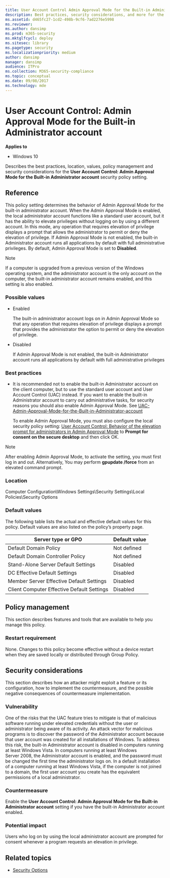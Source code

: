 ```yaml
---
title: User Account Control Admin Approval Mode for the Built-in Administrator account (Windows 10)
description: Best practices, security considerations, and more for the policy setting, User Account Control Admin Approval Mode for the Built-in Administrator account.
ms.assetid: d465fc27-1cd2-498b-9cf6-7ad2276e5998
ms.reviewer: 
ms.author: dansimp
ms.prod: m365-security
ms.mktglfcycl: deploy
ms.sitesec: library
ms.pagetype: security
ms.localizationpriority: medium
author: dansimp
manager: dansimp
audience: ITPro
ms.collection: M365-security-compliance
ms.topic: conceptual
ms.date: 09/08/2017
ms.technology: mde
---
```


# User Account Control: Admin Approval Mode for the Built-in Administrator account
**Applies to**
-   Windows 10

Describes the best practices, location, values, policy management and security considerations for the **User Account Control: Admin Approval Mode for the Built-in Administrator account** security policy setting.

## Reference

This policy setting determines the behavior of Admin Approval Mode for the built-in administrator account.
When the Admin Approval Mode is enabled, the local administrator account functions like a standard user account, but it has the ability to elevate privileges without logging on by using a different account. In this mode, any operation that requires elevation of privilege displays a prompt that allows the administrator to permit or deny the elevation of privilege. If Admin Approval Mode is not enabled, the built-in Administrator account runs all applications by default with full administrative privileges. By default, Admin Approval Mode is set to **Disabled**.

> [!NOTE]
> If a computer is upgraded from a previous version of the Windows operating system, and the administrator account is the only account on the computer, the built-in administrator account remains enabled, and this setting is also enabled.
 
### Possible values

-   Enabled

    The built-in administrator account logs on in Admin Approval Mode so that any operation that requires elevation of privilege displays a prompt that provides the administrator the option to permit or deny the elevation of privilege.

-   Disabled

    If Admin Approval Mode is not enabled, the built-in Administrator account runs all applications by default with full administrative privileges

### Best practices

-   It is recommended not to enable the built-in Administrator account on the client computer, but to use the standard user account and User Account Control (UAC) instead. If you want to enable the built-in Administrator account to carry out administrative tasks, for security reasons you should also enable Admin Approval Mode. See [UAC-Admin-Approval-Mode-for-the-Built-in-Administrator-account](https://docs.microsoft.com/windows/device-security/security-policy-settings/user-account-control-admin-approval-mode-for-the-built-in-administrator-account)

    To enable Admin Approval Mode, you must also configure the local security policy setting: [User Account Control: Behavior of the elevation prompt for administrators in Admin Approval Mode](https://docs.microsoft.com/windows/device-security/security-policy-settings/user-account-control-behavior-of-the-elevation-prompt-for-administrators-in-admin-approval-mode) to **Prompt for consent on the secure desktop** and then click OK.

> [!NOTE]
> After enabling Admin Approval Mode, to activate the setting, you must first log in and out. Alternatively, You may perform **gpupdate /force** from an elevated command prompt. 

### Location

Computer Configuration\\Windows Settings\\Security Settings\\Local Policies\\Security Options

### Default values

The following table lists the actual and effective default values for this policy. Default values are also listed on the policy’s property page.

| Server type or GPO | Default value |
| - | - |
| Default Domain Policy| Not defined|
| Default Domain Controller Policy | Not defined| 
| Stand-Alone Server Default Settings | Disabled| 
| DC Effective Default Settings | Disabled| 
| Member Server Effective Default Settings | Disabled| 
| Client Computer Effective Default Settings | Disabled| 
 
## Policy management

This section describes features and tools that are available to help you manage this policy.

### Restart requirement

None. Changes to this policy become effective without a device restart when they are saved locally or distributed through Group Policy.

## Security considerations

This section describes how an attacker might exploit a feature or its configuration, how to implement the countermeasure, and the possible negative consequences of countermeasure implementation.

### Vulnerability

One of the risks that the UAC feature tries to mitigate is that of malicious software running under elevated credentials without the user or administrator being aware of its activity. An attack vector for malicious programs is to discover the password of the Administrator account because that user account was created for all installations of Windows. To address this risk, the built-in Administrator account is disabled in computers running at least Windows Vista. In computers running at least Windows Server 2008, the Administrator account is enabled, and the password must be changed the first time the administrator logs on. In a default installation of a computer running at least Windows Vista, if the computer is not joined to a domain, the first user account you create has the equivalent permissions of a local administrator.

### Countermeasure

Enable the **User Account Control: Admin Approval Mode for the Built-in Administrator account** setting if you have the built-in Administrator account enabled.

### Potential impact

Users who log on by using the local administrator account are prompted for consent whenever a program requests an elevation in privilege.
## Related topics

- [Security Options](/windows/device-security/security-policy-settings/security-options)
